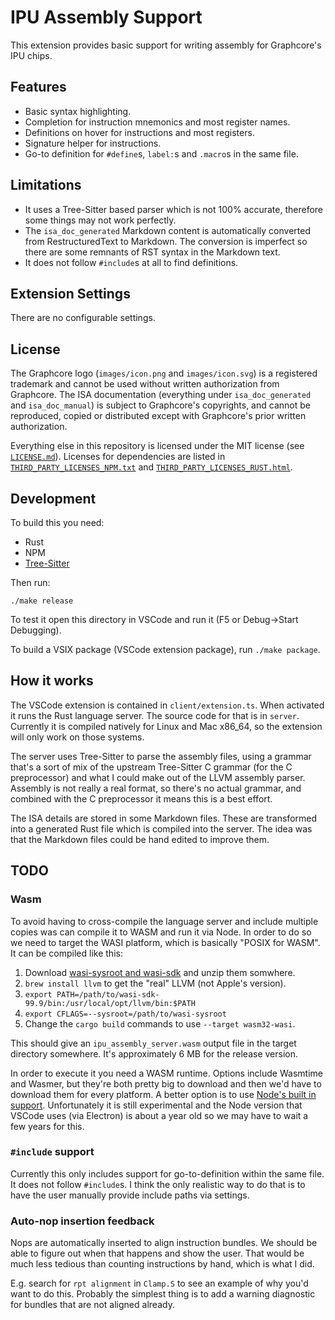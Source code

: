 # IPU Assembly Support

This extension provides basic support for writing assembly for Graphcore's IPU chips.

## Features

* Basic syntax highlighting.
* Completion for instruction mnemonics and most register names.
* Definitions on hover for instructions and most registers.
* Signature helper for instructions.
* Go-to definition for `#define`s, `label:`s and `.macro`s in the same file.

## Limitations

* It uses a Tree-Sitter based parser which is not 100% accurate, therefore some things may not work perfectly.
* The `isa_doc_generated` Markdown content is automatically converted from RestructuredText to Markdown. The conversion is imperfect so there are some remnants of RST syntax in the Markdown text.
* It does not follow `#include`s at all to find definitions.

## Extension Settings

There are no configurable settings.

## License

The Graphcore logo (`images/icon.png` and `images/icon.svg`) is a registered trademark and cannot be used without written authorization from Graphcore. The ISA documentation (everything under `isa_doc_generated` and `isa_doc_manual`) is subject to Graphcore's copyrights, and cannot be reproduced, copied or distributed except with Graphcore's prior written authorization.

Everything else in this repository is licensed under the MIT license (see [`LICENSE.md`](https://github.com/graphcore/ipu_assembly_support/blob/master/LICENSE.md)). Licenses for dependencies are listed in [`THIRD_PARTY_LICENSES_NPM.txt`](https://github.com/graphcore/ipu_assembly_support/blob/master/THIRD_PARTY_LICENSES_NPM.txt) and [`THIRD_PARTY_LICENSES_RUST.html`](https://github.com/graphcore/ipu_assembly_support/blob/master/THIRD_PARTY_LICENSES_RUST.html).

## Development

To build this you need:

* Rust
* NPM
* [Tree-Sitter](https://tree-sitter.github.io/tree-sitter/creating-parsers#installation)

Then run:

```
./make release
```

To test it open this directory in VSCode and run it (F5 or Debug->Start Debugging).

To build a VSIX package (VSCode extension package), run `./make package`.

## How it works

The VSCode extension is contained in `client/extension.ts`. When activated it runs the Rust language server. The source code for that is in `server`. Currently it is compiled natively for Linux and Mac x86_64, so the extension will only work on those systems.

The server uses Tree-Sitter to parse the assembly files, using a grammar that's a sort of mix of the upstream Tree-Sitter C grammar (for the C preprocessor) and what I could make out of the LLVM assembly parser. Assembly is not really a real format, so there's no actual grammar, and combined with the C preprocessor it means this is a best effort.

The ISA details are stored in some Markdown files. These are transformed into a generated Rust file which is compiled into the server. The idea was that the Markdown files could be hand edited to improve them.

## TODO

### Wasm

To avoid having to cross-compile the language server and include multiple copies was can compile it to WASM and run it via Node. In order to do so we need to target the WASI platform, which is basically "POSIX for WASM". It can be compiled like this:

1. Download [wasi-sysroot and wasi-sdk](https://github.com/WebAssembly/wasi-sdk/releases) and unzip them somwhere.
2. `brew install llvm` to get the "real" LLVM (not Apple's version).
3. `export PATH=/path/to/wasi-sdk-99.9/bin:/usr/local/opt/llvm/bin:$PATH`
4. `export CFLAGS=--sysroot=/path/to/wasi-sysroot`
5. Change the `cargo build` commands to use `--target wasm32-wasi`.

This should give an `ipu_assembly_server.wasm` output file in the target directory somewhere. It's approximately 6 MB for the release version.

In order to execute it you need a WASM runtime. Options include Wasmtime and Wasmer, but they're both pretty big to download and then we'd have to download them for every platform. A better option is to use [Node's built in support](https://nodejs.org/api/wasi.html). Unfortunately it is still experimental and the Node version that VSCode uses (via Electron) is about a year old so we may have to wait a few years for this.

### `#include` support

Currently this only includes support for go-to-definition within the same file. It does not follow `#include`s. I think the only realistic way to do that is to have the user manually provide include paths via settings.

### Auto-nop insertion feedback

Nops are automatically inserted to align instruction bundles. We should be able to figure out when that happens and show the user. That would be much less tedious than counting instructions by hand, which is what I did.

E.g. search for `rpt alignment` in `Clamp.S` to see an example of why you'd want to do this. Probably the simplest thing is to add a warning diagnostic for bundles that are not aligned already.
